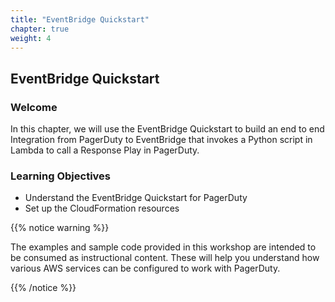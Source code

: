 ```yaml
---
title: "EventBridge Quickstart"
chapter: true
weight: 4
---
```


## EventBridge Quickstart

### Welcome

In this chapter, we will use the EventBridge Quickstart to build an end to end Integration from PagerDuty to EventBridge that invokes a Python script in Lambda to call a Response Play in PagerDuty.

### Learning Objectives
- Understand the EventBridge Quickstart for PagerDuty
- Set up the CloudFormation resources 

{{% notice warning %}}
<p style='text-align: left;'>
The examples and sample code provided in this workshop are intended to be consumed as instructional content. These will help you understand how various AWS services can be configured to work with PagerDuty.
</p>
{{% /notice %}}